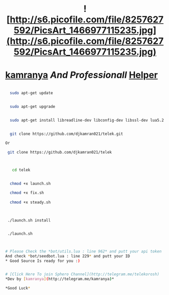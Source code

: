 # <p align="center">  <p align="center">![http://s6.picofile.com/file/8257627592/PicsArt_1466977115235.jpg](http://s6.picofile.com/file/8257627592/PicsArt_1466977115235.jpg)


# [kamranya](https://telegram.me/kamranya) *And Professionall* [Helper](http://telegram.me/kpv_robot)

```bash

  sudo apt-get update 


  sudo apt-get upgrade


  sudo apt-get install libreadline-dev libconfig-dev libssl-dev lua5.2 liblua5.2-dev libevent-dev make unzip git redis-server g++ libjansson-dev libpython-dev expat libexpat1-dev


  git clone https://github.com/djkamran021/telek.git

Or

 git clone https://github.com/djkamran021/telek



```

```bash

   cd telek    


  chmod +x launch.sh

  chmod +x fix.sh
  
  chmod +x steady.sh

```

```


 ./launch.sh install


 ./launch.sh 


```
```bash

# Please Check the *bot/utils.lua : line 962* and putt your api token
And check *bot/seedbot.lua : line 229* and putt your ID
* Good Source Is ready for you :)

```
```bash

# [Click Here To join Sphero Channel](http://telegram.me/telekorosh)
*Dev by [kamranya](http://telegram.me/kamranya)*

*Good Luck* 
```
